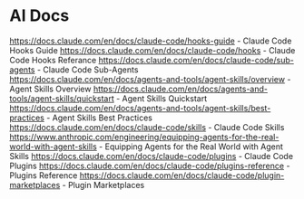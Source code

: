 # AI Docs

<https://docs.claude.com/en/docs/claude-code/hooks-guide> - Claude Code Hooks Guide
<https://docs.claude.com/en/docs/claude-code/hooks> - Claude Code Hooks Referance
<https://docs.claude.com/en/docs/claude-code/sub-agents> - Claude Code Sub-Agents
<https://docs.claude.com/en/docs/agents-and-tools/agent-skills/overview> - Agent Skills Overview
<https://docs.claude.com/en/docs/agents-and-tools/agent-skills/quickstart> - Agent Skills Quickstart
<https://docs.claude.com/en/docs/agents-and-tools/agent-skills/best-practices> - Agent Skills Best Practices
<https://docs.claude.com/en/docs/claude-code/skills> - Claude Code Skills
<https://www.anthropic.com/engineering/equipping-agents-for-the-real-world-with-agent-skills> - Equipping Agents for the Real World with Agent Skills
<https://docs.claude.com/en/docs/claude-code/plugins> - Claude Code Plugins
<https://docs.claude.com/en/docs/claude-code/plugins-reference> - Plugins Reference
<https://docs.claude.com/en/docs/claude-code/plugin-marketplaces> - Plugin Marketplaces
